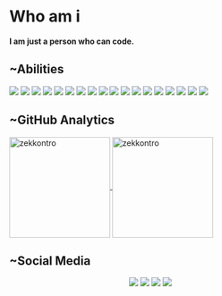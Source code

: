 # Who am i
**I am just a person who can code.**

## ~Abilities

<p>
  <img  src="https://img.shields.io/badge/Python-3776AB?style=for-the-badge&logo=python&logoColor=white"/>
  <img  src="https://img.shields.io/badge/JavaScript-F7DF1E?style=for-the-badge&logo=javascript&logoColor=black" />
  <img  src="https://img.shields.io/badge/TypeScript-007ACC?style=for-the-badge&logo=typescript&logoColor=white"/>
  <img  src="https://img.shields.io/badge/Flask-000000?style=for-the-badge&logo=flask&logoColor=white"/>
  <img  src="https://img.shields.io/badge/React-20232A?style=for-the-badge&logo=react&logoColor=61DAFB"/>
  <img  src="https://img.shields.io/badge/React_Native-20232A?style=for-the-badge&logo=react&logoColor=61DAFB" />
  <img  src="https://img.shields.io/badge/Express.js-404D59?style=for-the-badge&logo=express&logoColor=white" />
  <img  src="https://img.shields.io/badge/Node.js-43853D?style=for-the-badge&logo=node.js&logoColor=white" />
  <img  src="https://img.shields.io/badge/MySQL-00000F?style=for-the-badge&logo=mysql&logoColor=white" />
  <img  src="https://img.shields.io/badge/SQLite-07405E?style=for-the-badge&logo=sqlite&logoColor=white"/>
  <img  src="https://img.shields.io/badge/MongoDB-4EA94B?style=for-the-badge&logo=mongodb&logoColor=white" />
  <img  src="https://img.shields.io/badge/firebase-ffca28?style=for-the-badge&logo=firebase&logoColor=white" />
  <img  src="https://img.shields.io/badge/HTML5-E34F26?style=for-the-badge&logo=html5&logoColor=white"/>
  <img  src="https://img.shields.io/badge/CSS3-1572B6?style=for-the-badge&logo=css3&logoColor=white" />
  <img  src="https://img.shields.io/badge/Heroku-430098?style=for-the-badge&logo=heroku&logoColor=white" />
  <img  src="https://img.shields.io/badge/Postman-FF6C37?style=for-the-badge&logo=Postman&logoColor=white"/>
  <img  src="https://img.shields.io/badge/Visual_Studio_Code-0078D4?style=for-the-badge&logo=visual%20studio%20code&logoColor=white"/>
  <img src="https://img.shields.io/badge/Kali_Linux-557C94?style=for-the-badge&logo=kali-linux&logoColor=white"/>
<p>
 
## ~GitHub Analytics
<a href="https://github.com/zekkontro">
  <img height="180em" align="center" src="https://github-readme-stats.vercel.app/api?username=kaankarakoc42&show_icons=true&locale=en&theme=algolia&include_all_commits=true&count_private=true" alt="zekkontro"/>
  <img height="180em" align="center" src="https://github-readme-stats.vercel.app/api/top-langs?username=kaankarakoc42&show_icons=true&locale=en&layout=compact&langs_count=8&theme=algolia" alt="zekkontro"/>
</a>


## ~Social Media
<p align="center">
  <a href="mailto:karakockaan326@gamil.com"> <img src="https://img.shields.io/badge/Gmail-D14836?style=for-the-badge&logo=gmail&logoColor=white"><a/>
  <a href="https://www.instagram.com/kaankarakoc42/"> <img src="https://img.shields.io/badge/Instagram-E4405F?style=for-the-badge&logo=instagram&logoColor=white"><a/>
  <a href="https://kaankarakoc42.medium.com"><img src="https://img.shields.io/badge/Medium-12100E?style=for-the-badge&logo=medium&logoColor=white"><a/>
  <a href="https://www.npmjs.com/~kaankarakoc42"><img src="https://img.shields.io/badge/npm-CB3837?style=for-the-badge&logo=npm&logoColor=white"/><a/>
<p/>
